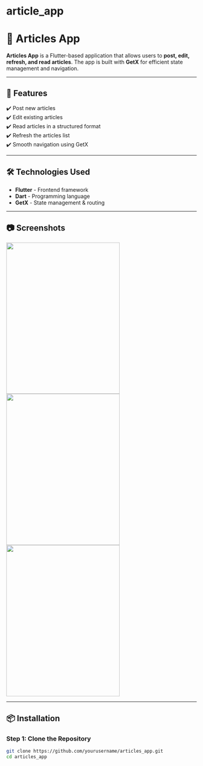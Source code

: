 # article_app

# 📝 Articles App

**Articles App** is a Flutter-based application that allows users to **post, edit, refresh, and read articles**. The app is built with **GetX** for efficient state management and navigation.

---

## 📌 Features

✔️ Post new articles  
✔️ Edit existing articles  
✔️ Read articles in a structured format  
✔️ Refresh the articles list  
✔️ Smooth navigation using GetX  

---

## 🛠️ Technologies Used

- **Flutter** - Frontend framework  
- **Dart** - Programming language  
- **GetX** - State management & routing  

---

## 📷 Screenshots

<img src="https://github.com/user-attachments/assets/0eb5dfa3-b025-4769-950d-9744c4e49a1b" width="300" height= "400">
<img src="https://github.com/user-attachments/assets/bbf49008-03f0-4a8f-ad1f-6e03a754d46e" width="300" height= "400">
<img src="https://github.com/user-attachments/assets/20fd16a5-9468-4ff9-82b1-1307e5b49525" width="300" height= "400">


---

## 📦 Installation

### **Step 1: Clone the Repository**
```sh
git clone https://github.com/yourusername/articles_app.git
cd articles_app
